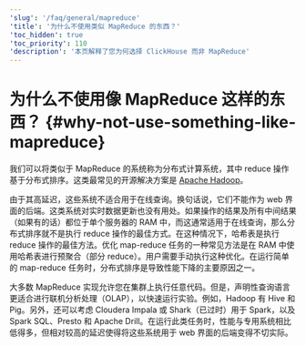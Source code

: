 ```yaml
---
'slug': '/faq/general/mapreduce'
'title': '为什么不使用类似 MapReduce 的东西？'
'toc_hidden': true
'toc_priority': 110
'description': '本页解释了您为何选择 ClickHouse 而非 MapReduce'
---
```



# 为什么不使用像 MapReduce 这样的东西？ {#why-not-use-something-like-mapreduce}

我们可以将类似于 MapReduce 的系统称为分布式计算系统，其中 reduce 操作基于分布式排序。这类最常见的开源解决方案是 [Apache Hadoop](http://hadoop.apache.org)。

由于其高延迟，这些系统不适合用于在线查询。换句话说，它们不能作为 web 界面的后端。这类系统对实时数据更新也没有用处。如果操作的结果及所有中间结果（如果有的话）都位于单个服务器的 RAM 中，而这通常适用于在线查询，那么分布式排序就不是执行 reduce 操作的最佳方式。在这种情况下，哈希表是执行 reduce 操作的最佳方法。优化 map-reduce 任务的一种常见方法是在 RAM 中使用哈希表进行预聚合（部分 reduce）。用户需要手动执行这种优化。在运行简单的 map-reduce 任务时，分布式排序是导致性能下降的主要原因之一。

大多数 MapReduce 实现允许您在集群上执行任意代码。但是，声明性查询语言更适合进行联机分析处理（OLAP），以快速运行实验。例如，Hadoop 有 Hive 和 Pig。另外，还可以考虑 Cloudera Impala 或 Shark（已过时）用于 Spark，以及 Spark SQL、Presto 和 Apache Drill。在运行此类任务时，性能与专用系统相比低得多，但相对较高的延迟使得将这些系统用于 web 界面的后端变得不切实际。

